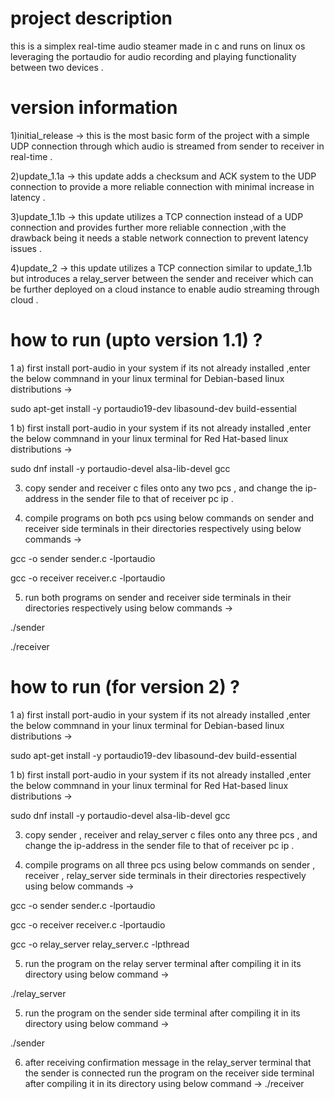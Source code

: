 # project description
this is a simplex real-time audio steamer made in c and runs on linux os leveraging the portaudio for audio recording and playing functionality between two devices .

# version information
1)initial_release -> this is the most basic form of the project with a simple UDP connection through which audio is streamed from sender to receiver in real-time .

2)update_1.1a -> this update adds a checksum and ACK system to the UDP connection to provide a more reliable connection with minimal increase in latency . 

3)update_1.1b -> this update utilizes a TCP connection instead of a UDP connection and provides further more reliable connection ,with the drawback being it needs a stable network connection to prevent latency issues .

4)update_2 -> this update utilizes a TCP connection similar to update_1.1b but introduces a relay_server between the sender and receiver which can be further deployed on a cloud instance to enable audio streaming through cloud . 

# how to run (upto version 1.1) ?
1 a) first install port-audio in your system if its not already installed ,enter the below commnand in your linux terminal for Debian-based linux distributions ->

sudo apt-get install -y portaudio19-dev libasound-dev build-essential

1 b) first install port-audio in your system if its not already installed ,enter the below commnand in your linux terminal for Red Hat-based linux distributions ->

sudo dnf install -y portaudio-devel alsa-lib-devel gcc

3) copy sender and receiver c files onto any two pcs , and change the ip-address in the sender file to that of receiver pc ip .

4) compile programs on both pcs using below commands on sender and receiver side terminals in their directories respectively using below commands ->
   
gcc -o sender sender.c -lportaudio

gcc -o receiver receiver.c -lportaudio

5) run both programs on sender and receiver side terminals in their directories respectively using below commands ->
   
./sender

./receiver

# how to run (for version 2) ?
1 a) first install port-audio in your system if its not already installed ,enter the below commnand in your linux terminal for Debian-based linux distributions ->

sudo apt-get install -y portaudio19-dev libasound-dev build-essential

1 b) first install port-audio in your system if its not already installed ,enter the below commnand in your linux terminal for Red Hat-based linux distributions ->

sudo dnf install -y portaudio-devel alsa-lib-devel gcc

3) copy sender , receiver and relay_server c files onto any three pcs , and change the ip-address in the sender file to that of receiver pc ip .

4) compile programs on all three pcs using below commands on sender , receiver , relay_server side terminals in their directories respectively using below commands ->
   
gcc -o sender sender.c -lportaudio

gcc -o receiver receiver.c -lportaudio

gcc -o relay_server relay_server.c -lpthread

5) run the program on the relay server terminal after compiling it in its directory using below command ->

./relay_server

5) run the program on the sender side terminal after compiling it in its directory using below command ->
   
./sender

6) after receiving confirmation message in the relay_server terminal that the sender is connected run the program on the receiver side terminal after compiling it in its directory using below command ->
./receiver
